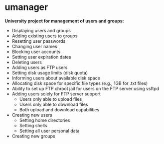 # umanager
**University project for management of users and groups:**

- Displaying users and groups
- Adding existing users to groups
- Resetting user passwords
- Changing user names
- Blocking user accounts
- Setting user expiration dates
- Deleting users
- Adding users as FTP users
- Setting disk usage limits (disk quota)
- Informing users about available disk space
- Allocating disk space for specific file types (e.g., 1GB for .txt files)
- Ability to set up FTP chroot jail for users on the FTP server using vsftpd
- Adding users solely for FTP server support
  - Users only able to upload files
  - Users only able to download files
  - Both upload and download capabilities
- Creating new users
  - Setting home directories
  - Setting shells
  - Setting all user personal data
- Creating new groups
